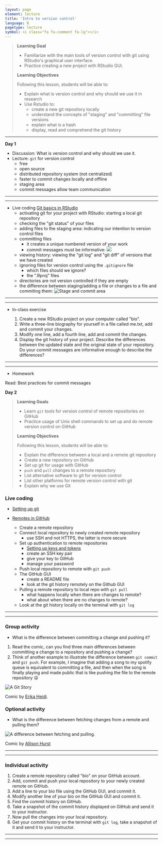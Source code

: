 ```yaml
---
layout: page
element: lecture
title: 'Intro to version control'
language: R
pagetype: lecture
symbol: <i class="fa fa-comment fa-lg"></i>
---
```


<!--
[Measuring biodiversity]({{ site.baseurl }}/materials/01_BiodiversityMeasures/01_BiodiversityMeasures.html)

[Manipulating data]({{ site.baseurl }}/materials/02_Manipulating_data/02_ManipulatingData.html)
-->
<!--

Slides:

[Introduction to R and Version Control]({{ site.baseurl }}/materials/01_RIntro_VersionControl/01_RIntro_VersionControl.html)

-->


> **Learning Goal**
>
> - Familiarize with the main tools of version control with git using RStudio's graphical user interface.
> - Practice creating a new project with RStudio GUI.
>
> **Learning Objectives**
>
> Following this lesson, students will be able to:
>
> - Explain what is version control and why should we use it in research
> - Use Rstudio to:
>   - create a new git repository locally
>   - understand the concepts of "staging" and "committing" file versions
>   - explain what is a hash
>   - display, read and comprehend the git history
---

**Day 1**

* Discussion: What is version control and why should we use it.
* Lecture: `git` for version control
  - free
  - open source
  - distributed repository system (not centralized)
  - faster to commit changes locally and offline
  - staging area
  - commit messages allow team communication

---
---

* Live coding [Git basics in RStudio](http://nicercode.github.io/git/rstudio.html)
  - activating git for your project with RStudio: starting a local git repository
  - checking the "git status" of your files
  - adding files to the staging area: indicating our intention to version control files
  - committing files
    - it creates a unique numbered version of your work
    - commit messages must be informative:
    ![](https://workchronicles.com/wp-content/uploads/2020/08/Small-Changes-768x768.png)
  - viewing history: viewing the "git log" and "git diff" of versions that we have created
  - ignoring files for version control using the `.gitignore` file
    - which files should we ignore?
    - the ".Rproj" files
  - directories are not version controlled if they are empty
  - the difference between staging/adding a file or changes to a file and commiting them:
  ![Stage and commit area](https://swcarpentry.github.io/git-novice/fig/git-staging-area.svg)

---
---

* In-class exercise

  1. Create a new RStudio project on your computer called "bio".
  1. Write a three-line biography for yourself in a file called me.txt, add and commit your changes.
  1. Modify one line, add a fourth line, add and commit the changes.
  1. Display the git history of your project. Describe the differences between the updated state and the original state of your repository. Do your commit messages are informative enough to describe the differences?

---
---

* Homework

Read: Best practices for commit messages


**Day 2**

> **Learning Goals**
>
> - Learn `git` tools for version control of remote repositories on GitHub
> - Practice usage of Unix shell commands to set up and do remote version control on GitHub
>
> **Learning Objectives**
>
> Following this lesson, students will be able to:
>
> - Explain the difference between a local and a remote git repository
> - Create a new repository on GitHub
> - Set up git for usage with GitHub
> - `push` and `pull` changes to a remote repository
> - List alternative software to git for version control
> - List other platforms for remote version control with git
> - Explain why we use Git

### Live coding

* [Setting up git](https://swcarpentry.github.io/git-novice/02-setup/index.html)

* [Remotes in GitHub](https://swcarpentry.github.io/git-novice/07-github/index.html)
  - Create a remote repository
  - Connect local repository to newly created remote repository
    - use SSH and not HTTPS, the latter is more secure
  - Set up authentication to remote repositories
    - [Setting up keys and tokens](https://github.com/LunaSare/lunasare-blogdown/blob/main/content/post-dev/2022-02-01_configuring-git/index.md)
    - create an SSH key pair
    - give your key to GitHub
    - manage your password
  - Push local repository to remote with `git push`
  - The GitHub GUI
    - create a README file
    - look at the git history remotely on the Github GUI
  - Pulling a remote repository to local repo with `git pull`
    - what happens locally when there are changes to remote?
    - what about when there are no changes to remote?
  - Look at the git history locally on the terminal with `git log`

---
---

### Group activity

* What is the difference between committing a change and pushing it?

1. Read the comic, can you find three main differences between committing a change to a repository and pushing a change?
2. Think of another example to illustrate the difference between `git commit` and `git push`. For example, I imagine that adding a song to my spotify queue is equivalent to committing a file, and then when the song is finally playing and made public that is like pushing the file to the remote repository 😜

![A Git Story](https://res.cloudinary.com/practicaldev/image/fetch/s--pYxSazy8--/c_limit%2Cf_auto%2Cfl_progressive%2Cq_auto%2Cw_880/https://thepracticaldev.s3.amazonaws.com/i/d9n3kcnc76l5viwl4z2n.jpeg)

Comic by [Erika Heidi](https://dev.to/erikaheidi/stage-commit-push-a-git-story-comic-a37).

<!-- Additional for the activity: a jamboard with missing cells: -->
<!-- Fill the missing cells in the [comparative table](http://cdn.differencebetween.net/wp-content/uploads/2019/10/Commit-vs-Push.jpg). -->

### Optional activity

* What is the difference between fetching changes from a remote and pulling them?

![A difference between fetching and pulling](https://pbs.twimg.com/media/FLG-tC-UcAEPRNk?format=jpg&name=4096x4096).

Comic by [Allison Hurst](https://twitter.com/allison_horst)

---
---

### Individual activity

1. Create a remote repository called "bio" on your GitHub account.
2. Add, commit and push your local repository to your newly created remote on GitHub.
3. Add a line to your bio file using the GitHub GUI, and commit it.
4. Modify another line of your bio on the GitHub GUI and commit it.
3. Find the commit history on GitHub.
4. Take a snapshot of the commit history displayed on GitHub and send it to your instructor.
5. Now pull the changes into your local repository.
6. Get your commit history on the terminal with `git log`, take a snapshot of it and send it to your instructor.

---
---
